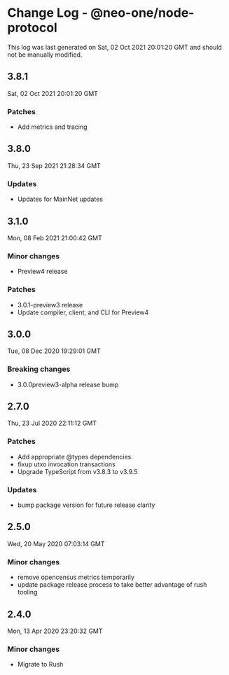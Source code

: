 # Change Log - @neo-one/node-protocol

This log was last generated on Sat, 02 Oct 2021 20:01:20 GMT and should not be manually modified.

## 3.8.1
Sat, 02 Oct 2021 20:01:20 GMT

### Patches

- Add metrics and tracing

## 3.8.0
Thu, 23 Sep 2021 21:28:34 GMT

### Updates

- Updates for MainNet updates

## 3.1.0
Mon, 08 Feb 2021 21:00:42 GMT

### Minor changes

- Preview4 release

### Patches

- 3.0.1-preview3 release
- Update compiler, client, and CLI for Preview4

## 3.0.0
Tue, 08 Dec 2020 19:29:01 GMT

### Breaking changes

- 3.0.0preview3-alpha release bump

## 2.7.0
Thu, 23 Jul 2020 22:11:12 GMT

### Patches

- Add appropriate @types dependencies.
- fixup utxo invocation transactions
- Upgrade TypeScript from v3.8.3 to v3.9.5

### Updates

- bump package version for future release clarity

## 2.5.0
Wed, 20 May 2020 07:03:14 GMT

### Minor changes

- remove opencensus metrics temporarily
- update package release process to take better advantage of rush tooling

## 2.4.0
Mon, 13 Apr 2020 23:20:32 GMT

### Minor changes

- Migrate to Rush

